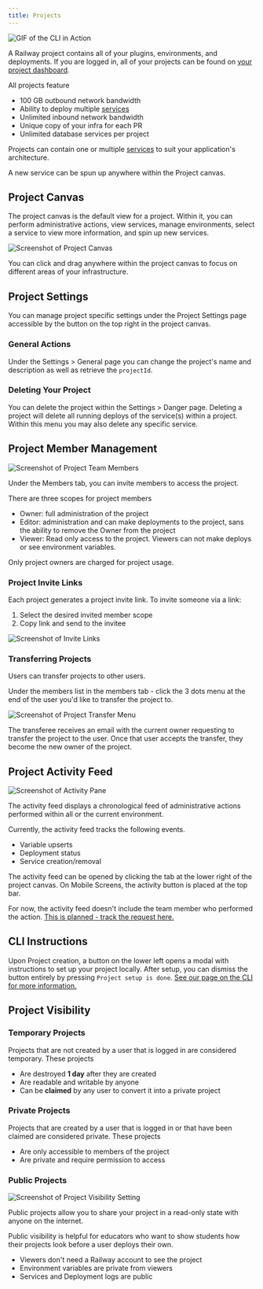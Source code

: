 ```yaml
---
title: Projects
---
```


<Image src="https://res.cloudinary.com/railway/image/upload/v1645132880/docs/project-page_ihrmaq.png"
alt="GIF of the CLI in Action"
layout="intrinsic"
width={779} height={442} quality={100} />

A Railway project contains all of your plugins, environments, and deployments. If you are logged in, all of your projects can be found on [your project dashboard](https://railway.app/dashboard).

All projects feature

- 100 GB outbound network bandwidth
- Ability to deploy multiple [services](/develop/services)
- Unlimited inbound network bandwidth
- Unique copy of your infra for each PR
- Unlimited database services per project

Projects can contain one or multiple [services](/develop/services) to suit your application's architecture.

A new service can be spun up anywhere within the Project canvas.

## Project Canvas

The project canvas is the default view for a project. Within it, you can perform administrative actions, view services, manage environments, select a service to view more information, and spin up new services.

<Image src="https://res.cloudinary.com/railway/image/upload/v1644620884/docs/ProjectPage_new_pa52tp.png"
alt="Screenshot of Project Canvas"
layout="responsive"
width={1377} height={823} quality={100} />

You can click and drag anywhere within the project canvas to focus on different areas of your infrastructure.

## Project Settings

You can manage project specific settings under the Project Settings page accessible by the button on the top right in the project canvas.

### General Actions

Under the Settings > General page you can change the project's name and description as well as retrieve the `projectId`.

### Deleting Your Project

You can delete the project within the Settings > Danger page. Deleting a project will delete all running deploys of the service(s) within a project. Within this menu you may also delete any specific service.

## Project Member Management

<Image src="https://res.cloudinary.com/railway/image/upload/v1644620958/docs/MemberView_New_p0s3be.png"
alt="Screenshot of Project Team Members"
layout="responsive"
width={1377} height={823} quality={100} />

Under the Members tab, you can invite members to access the project.

There are three scopes for project members

- Owner: full administration of the project
- Editor: administration and can make deployments to the project, sans the ability to remove the Owner from the project
- Viewer: Read only access to the project. Viewers can not make deploys or see environment variables.

Only project owners are charged for project usage.

### Project Invite Links

Each project generates a project invite link. To invite someone via a link:

1. Select the desired invited member scope
2. Copy link and send to the invitee

<Image src="https://res.cloudinary.com/railway/image/upload/v1631917785/docs/project-invite-member_kxmhtb.png"
alt="Screenshot of Invite Links"
layout="responsive"
width={910} height={272} quality={80} />

### Transferring Projects

Users can transfer projects to other users.

Under the members list in the members tab - click the 3 dots menu at the end of the user you'd like to transfer the project to.

<Image src="https://res.cloudinary.com/railway/image/upload/v1631917785/docs/project-transfer_iz4myn.png"
alt="Screenshot of Project Transfer Menu"
layout="intrinsic"
width={411} height={253} quality={80} />

The transferee receives an email with the current owner requesting to transfer the project to the user. Once that user accepts the transfer, they become the new owner of the project.

## Project Activity Feed

<Image
src="https://res.cloudinary.com/railway/image/upload/v1644302072/docs/activity_ctz3yb.png"
alt="Screenshot of Activity Pane"
layout="intrinsic"
width={387} height={297} quality={80} />

The activity feed displays a chronological feed of administrative actions performed within all or the current environment.

Currently, the activity feed tracks the following events.

- Variable upserts
- Deployment status
- Service creation/removal

The activity feed can be opened by clicking the tab at the lower right of the project canvas. On Mobile Screens, the activity button is placed at the top bar.

For now, the activity feed doesn't include the team member who performed the action. [This is planned - track the request here.](https://feedback.railway.app/feature-requests/p/user-audit-logs)

## CLI Instructions

Upon Project creation, a button on the lower left opens a modal with instructions to set up your project locally. After setup, you can dismiss the button entirely by pressing `Project setup is done`. [See our page on the CLI for more information.](/develop/cli/)

## Project Visibility

### Temporary Projects

Projects that are not created by a user that is logged in are considered temporary. These projects

- Are destroyed **1 day** after they are created
- Are readable and writable by anyone
- Can be **claimed** by any user to convert it into a private project

### Private Projects

Projects that are created by a user that is logged in or that have been claimed are considered private. These projects

- Are only accessible to members of the project
- Are private and require permission to access

### Public Projects

<Image
src="https://res.cloudinary.com/railway/image/upload/v1663700589/docs/visible_vjqct8.png"
alt="Screenshot of Project Visibility Setting"
layout="intrinsic"
width={712} height={291} quality={80} />

Public projects allow you to share your project in a read-only state with anyone on the internet.

Public visibility is helpful for educators who want to show students how their projects look before a user deploys their own.

- Viewers don't need a Railway account to see the project
- Environment variables are private from viewers
- Services and Deployment logs are public
